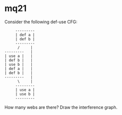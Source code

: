 # mq21

Consider the following def-use CFG:

```
     ---------
     | def a |
     | def b |
     ---------
      /     |
---------   |
| use a |   |
| def b |   |
| use b |   |
| def a |   |
| def b |   |
---------   |
      \     |
     ---------
     | use a |
     | use b |
     ---------
```

How many webs are there? Draw the interference graph.
